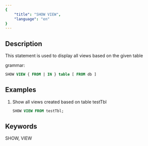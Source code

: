 ```yaml
---
{
    "title": "SHOW VIEW",
    "language": "en"
}
---
```


## Description

This statement is used to display all views based on the given table

grammar:

```sql
SHOW VIEW { FROM | IN } table [ FROM db ]
```

## Examples

1. Show all views created based on table testTbl

    ```sql
    SHOW VIEW FROM testTbl;
    ```

## Keywords

SHOW, VIEW



